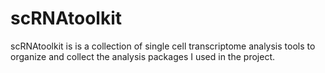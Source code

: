 # scRNAtoolkit
scRNAtoolkit is is a collection of single cell transcriptome analysis tools to organize and collect the analysis packages I used in the project.
